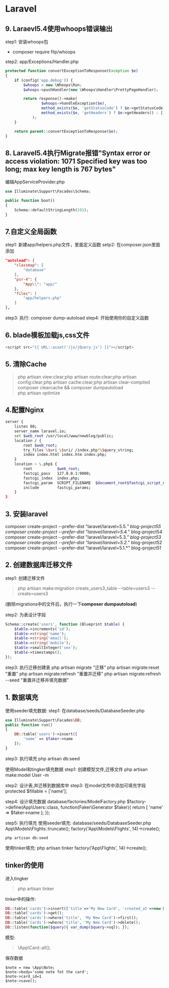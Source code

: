 Laravel
=======

## 9. Laraevl5.4使用whoops错误输出
step1: 安装whoops包
* composer require filp/whoops

step2: app/Exceptions/Handler.php
```php
protected function convertExceptionToResponse(Exception $e)
{
    if (config('app.debug')) {
        $whoops = new \Whoops\Run;
        $whoops->pushHandler(new \Whoops\Handler\PrettyPageHandler);

        return response()->make(
                $whoops->handleException($e),
                method_exists($e, 'getStatusCode') ? $e->getStatusCode() : 500,
                method_exists($e, 'getHeaders') ? $e->getHeaders() : []
            );
    }

    return parent::convertExceptionToResponse($e);
}
```


## 8. Laravel5.4执行Migrate报错"Syntax error or access violation: 1071 Specified key was too long; max key length is 767 bytes"
编辑AppServiceProvider.php
```php
use Illuminate\Support\Facades\Schema;

public function boot()
{
    Schema::defaultStringLength(191);
}
```


## 7.自定义全局函数
step1: 新建app/helpers.php文件，里面定义函数
setp2: 在composer.json里面添加

```json
"autoload": {
    "classmap": [
        "database"
    ],
    "psr-4": {
        "App\\": "app/"
    },
    "files": [
        "app/helpers.php"
    ]
},
```
step3: 执行: composer dump-autoload
step4: 开始使用你的自定义函数


## 6. blade模板加载js,css文件
```javascript
<script src="{{ URL::asset('/js/jQuery.js') }}"></script>
```

## 5. 清除Cache
> php artisan view:clear;php artisan route:clear;php artisan config:clear;php artisan cache:clear;php artisan clear-compiled  
> composer clearcache && composer dumpautoload  
> php artisan optimize  


## 4.配置Nginx
```bash
server {
    listen 80;
    server_name laravel.io;
    set $web_root /usr/local/www/newblog/public;
    location / {
        root $web_root;
        try_files \$uri \$uri/ /index.php?\$query_string;
        index index.html index.htm index.php;
    }
    location ~ \.php$ {
        root           $web_root;
        fastcgi_pass   127.0.0.1:9000;
        fastcgi_index  index.php;
        fastcgi_param  SCRIPT_FILENAME  $document_root$fastcgi_script_name;
        include        fastcgi_params;
    }
}
```


## 3. 安装laravel
composer create-project --prefer-dist "laravel/laravel=5.5.*" blog-project55
composer create-project --prefer-dist "laravel/laravel=5.4.*" blog-project54
composer create-project --prefer-dist "laravel/laravel=5.3.*" blog-project53
composer create-project --prefer-dist "laravel/laravel=5.2.*" blog-project52
composer create-project --prefer-dist "laravel/laravel=5.1.*" blog-project51


## 2. 创建数据库迁移文件
step1: 创建迁移文件
> php artisan make:migration create_users3_table --table=users3 --create=users3

(删除migrations中的文件后，执行一下**composer dumpautoload**)

step2: 为表设计字段
```php
Schema::create('users', function (Blueprint $table) {
    $table->increments('id');
    $table->string('name');
    $table->string('email');
    $table->string('mobile');
    $table->smallInteger('sex');
    $table->timestamps();
});
```
step3: 执行迁移创建表
php artisan migrate "迁移"
php artisan migrate:reset  "重置"
php artisan migrate:refresh "重置并迁移"
php artisan migrate:refresh --seed "重置并迁移并填充数据"


## 1. 数据填充
使用seeder填充数据:
step1: 在database/seeds/DatabaseSeeder.php
```php
use Illuminate\Support\Facades\DB;
public function run()
{
    DB::table('users')->insert([
        'name' => $faker->name
    ]);
}
```

step3: 执行填充
php artisan db:seed


使用Model和tingker填充数据
step1: 创建模型文件,迁移文件
    php artisan make:model User -m

step2: 设计表,并迁移到数据库中
step3: 在model文件中添加可填充字段
    protected $fillable = ['name'];

step4: 设计填充数据
    database/factories/ModelFactory.php
    $factory->define(App\Users::class, function(Faker\Generator $faker){
        return [
            'name' => $faker->name
        ];
    });

step5: 执行填充
使用seeder填充:
    database/seeds/DatabaseSeeder.php
    App\Models\Flights::truncate();
    factory('App\Models\Flights', 14)->create();
    
    php artisan db:seed

使用tinker填充:
    php artisan tinker
    factory('App\Flights', 14)->create();

## tinker的使用
进入tingker
> php artisan tinker  


tinker中的操作:
```php
DB::table('cards')->insert(['title'=>'My New Card', 'created_at'=>new DateTime, 'updated_at'=>new DateTime]);
DB::table('cards')->get();
DB::table('cards')->where('title', 'My New Card')->first();
DB::table('cards')->where('title', 'My New Card')->delete();
DB::listen(function($query){ var_dump($query->sql); });
```

模型:
> \App\Card::all();

保存数据
```
$note = new \App\Note;
$note->body='some note fot the card';
$note->card_id=1
$note->save();
```
